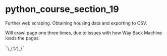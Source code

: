 # python_course_section_19
Further web scraping. Obtaining housing data and exporting to CSV.

Will crawl page one three times, due to issues with how Way Back Machine loads the pages.

¯\\\_(ツ)\_/¯
